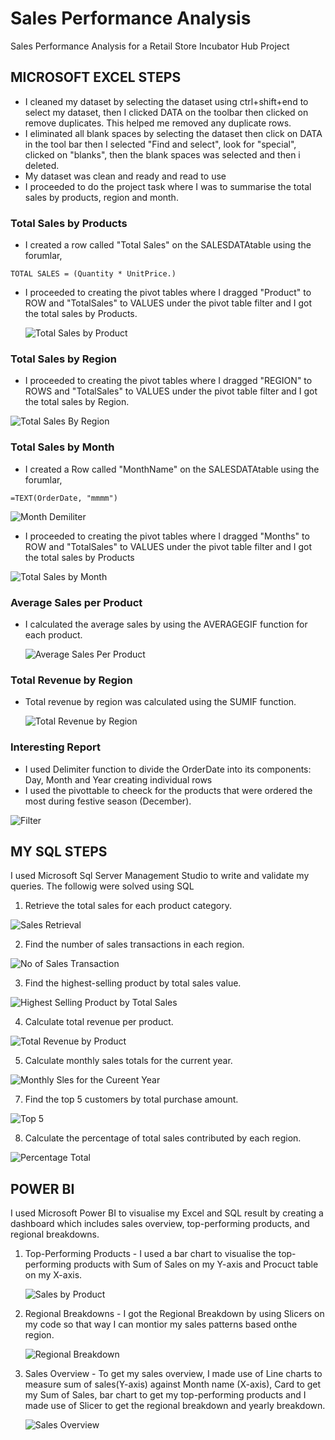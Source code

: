 # Sales Performance Analysis
Sales Performance Analysis for a Retail Store Incubator Hub Project

## MICROSOFT EXCEL STEPS
- I cleaned my dataset by selecting the dataset using ctrl+shift+end to select my dataset, then I clicked DATA on the toolbar then clicked on remove duplicates. This helped me removed any duplicate rows.
- I eliminated all blank spaces by selecting the dataset then click on DATA in the tool bar then I selected "Find and select", look for "special", clicked on "blanks", then the blank spaces was selected and then i deleted.
- My dataset was clean and ready and read to use
- I proceeded to do the project task where I was to summarise the total sales by products, region and month.

### Total Sales by Products
- I created a row called "Total Sales" on the SALESDATAtable using the forumlar,

 ```
TOTAL SALES = (Quantity * UnitPrice.)
```
- I proceeded to creating the pivot tables where I dragged "Product" to ROW and "TotalSales" to VALUES  under the pivot table filter and I got the total sales by Products.

  ![Total Sales by Product](https://github.com/user-attachments/assets/98b85fb0-7b2e-43ce-8a1e-d517e536d6f0)


### Total Sales by Region
- I proceeded to creating the pivot tables where I dragged "REGION" to ROWS and "TotalSales" to VALUES  under the pivot table filter and I got the total sales by Region.

![Total Sales By Region](https://github.com/user-attachments/assets/6e66e1e2-df97-4cf2-948f-3320978a343f)


### Total Sales by Month
- I created a Row called "MonthName" on the SALESDATAtable using the forumlar,
  
```
=TEXT(OrderDate, "mmmm")
```
![Month Demiliter](https://github.com/user-attachments/assets/d753c1ba-09f8-4f13-8b86-1d4f8edb2a76)

- I proceeded to creating the pivot tables where I dragged "Months" to ROW and "TotalSales" to VALUES  under the pivot table filter and I got the total sales by Products

![Total Sales by Month](https://github.com/user-attachments/assets/a6f148f3-1a29-448d-8663-f3bf5570a214)

### Average Sales per Product
- I calculated the average sales by using the AVERAGEGIF function for each product.
  

  ![Average Sales Per Product](https://github.com/user-attachments/assets/3a2cb4cc-e128-4b2b-a4df-20f24830c128)


### Total Revenue by Region

- Total revenue by region was calculated using the SUMIF function.

  ![Total Revenue by Region](https://github.com/user-attachments/assets/d491442f-6ae8-4f12-9b98-1e963a4f527c)

### Interesting Report
- I used Delimiter function to divide the OrderDate into its components: Day, Month and Year creating individual rows
- I used the pivottable to cheeck for the products that were ordered the most during festive season (December).

![Filter](https://github.com/user-attachments/assets/982993e8-f829-40fb-9880-a4c63f5b5afe)


## MY SQL STEPS
I used Microsoft Sql Server Management Studio to write and validate my queries. The followig were solved using SQL

1. Retrieve the total sales for each product category.
   
![Sales Retrieval](https://github.com/user-attachments/assets/73e80024-9fac-479a-b310-54942d14b995)

2. Find the number of sales transactions in each region.

 ![No of Sales Transaction](https://github.com/user-attachments/assets/ccf79805-2ced-4ea0-932b-cd6777c83737)

3. Find the highest-selling product by total sales value.

![Highest Selling Product by Total Sales](https://github.com/user-attachments/assets/08050188-49c8-4964-ba20-a59705a28299)

4. Calculate total revenue per product.

![Total Revenue by Product](https://github.com/user-attachments/assets/bf4bba5b-5fd1-43bb-9894-02acbcbf39e5)

5. Calculate monthly sales totals for the current year.

![Monthly Sles for the Cureent Year](https://github.com/user-attachments/assets/6690ce94-7960-4ffa-b36c-985a851884b5)

7. Find the top 5 customers by total purchase amount.

![Top 5](https://github.com/user-attachments/assets/d6d584ba-0d37-4d7c-b7a8-ffed79d898b5)

8. Calculate the percentage of total sales contributed by each region.

![Percentage Total](https://github.com/user-attachments/assets/4d01c0eb-bc65-4cbf-b02a-4628418afa33)


## POWER BI

I used Microsoft Power BI to visualise my Excel and SQL result by creating a dashboard which includes sales overview, top-performing products, and regional breakdowns.

1. Top-Performing Products - I used a bar chart to visualise the top-performing products with Sum of Sales on my Y-axis and Procuct table on my X-axis.

   ![Sales by Product](https://github.com/user-attachments/assets/f440e4a8-c168-4e23-8a90-eeaf900d0f09)

2. Regional Breakdowns - I got the Regional Breakdown by using Slicers on my code so that way I can montior my sales patterns  based onthe region.

   ![Regional Breakdown](https://github.com/user-attachments/assets/2f34378e-22f3-4f88-9316-560897dd7c52)

3. Sales Overview - To get my sales overview, I made use of Line charts to measure sum of sales(Y-axis) against Month name (X-axis), Card to get my Sum of Sales, bar chart to get my top-performing products and I made use 
   of Slicer to get the regional breakdown and yearly breakdown.

   ![Sales Overview](https://github.com/user-attachments/assets/11a639a0-b684-4412-91a2-4600a76459e9)
